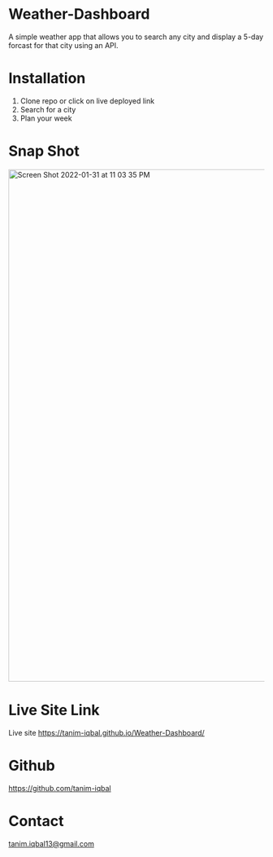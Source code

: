 # Weather-Dashboard

A simple weather app that allows you to search any city and display a 5-day forcast for that city using an API.

# Installation

1. Clone repo or click on live deployed link
2. Search for a city
3. Plan your week

# Snap Shot

<img width="1006" alt="Screen Shot 2022-01-31 at 11 03 35 PM" src="https://user-images.githubusercontent.com/89047977/151911235-38498817-a4b6-40b0-8bcd-3712623a0a1d.png">

# Live Site Link

Live site https://tanim-iqbal.github.io/Weather-Dashboard/

# Github

https://github.com/tanim-iqbal

# Contact

tanim.iqbal13@gmail.com
